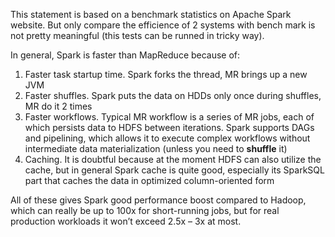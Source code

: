 This statement is based on a benchmark statistics on Apache Spark website. But only compare the efficience of 2 systems with bench mark is not pretty meaningful (this tests can be runned in tricky way).

In general, Spark is faster than MapReduce because of:

1. Faster task startup time. Spark forks the thread, MR brings up a new JVM
2. Faster shuffles. Spark puts the data on HDDs only once during shuffles, MR do it 2 times
3. Faster workflows. Typical MR workflow is a series of MR jobs, each of which persists data to HDFS between iterations. Spark supports DAGs and pipelining, which allows it to execute complex workflows without intermediate data materialization (unless you need to **shuffle** it)
4. Caching. It is doubtful because at the moment HDFS can also utilize the cache, but in general Spark cache is quite good, especially its SparkSQL part that caches the data in optimized column-oriented form

All of these gives Spark good performance boost compared to Hadoop, which can really be up to 100x for short-running jobs, but for real production workloads it won’t exceed 2.5x – 3x at most.
